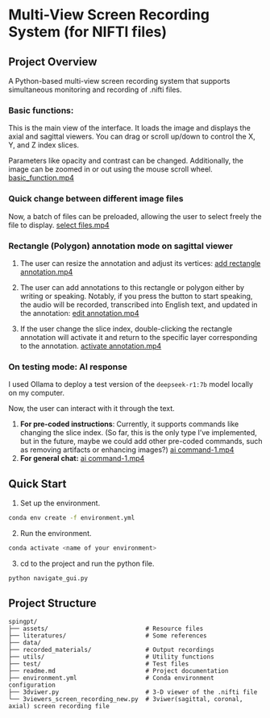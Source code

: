 # Multi-View Screen Recording System (for NIFTI files)


## Project Overview
A Python-based multi-view screen recording system that supports simultaneous monitoring and recording of .nifti files.

### Basic functions:
This is the main view of the interface. It loads the image and displays the axial and sagittal viewers. You can drag or scroll up/down to control the X, Y, and Z index slices.

Parameters like opacity and contrast can be changed. Additionally, the image can be zoomed in or out using the mouse scroll wheel.
[basic_function.mp4](https://github.com/user-attachments/assets/bc0b26df-d9d9-4a8d-955e-bdac06bd2aaa)

### Quick change between different image files
Now, a batch of files can be preloaded, allowing the user to select freely the file to display.
[select files.mp4](https://github.com/user-attachments/assets/17906a83-e6a5-45a8-aac8-6140d42a9ad1)


### Rectangle (Polygon) annotation mode on sagittal viewer
1. The user can resize the annotation and adjust its vertices:
[add rectangle annotation.mp4](https://github.com/user-attachments/assets/be7fa3f6-d483-40df-b2b2-1d84eacc1084)

2. The user can add annotations to this rectangle or polygon either by writing or speaking. Notably, if you press the button to start speaking, the audio will be recorded, transcribed into English text, and updated in the annotation:
[edit annotation.mp4](https://github.com/user-attachments/assets/f9dc0992-dbd1-437c-8916-c60647402d4b)
3. If the user change the slice index, double-clicking the rectangle annotation will activate it and return to the specific layer corresponding to the annotation.
[activate annotation.mp4](https://github.com/user-attachments/assets/f418c60e-48f1-49cf-bd2a-e3c29aae5ba6)

### On testing mode: AI response
I used Ollama to deploy a test version of the `deepseek-r1:7b` model locally on my computer.

Now, the user can interact with it through the text.

1. **For pre-coded instructions**: Currently, it supports commands like changing the slice index. (So far, this is the only type I’ve implemented, but in the future, maybe we could add other pre-coded commands, such as removing artifacts or enhancing images?)
[ai command-1.mp4](https://github.com/user-attachments/assets/c35e6203-3c80-4322-b516-aa41eb660b91)
2. **For general chat:** 
[ai command-1.mp4](https://github.com/user-attachments/assets/4e65143c-7e46-43ad-b172-29db5f7632f1)

## Quick Start
1. Set up the environment.
```bash
conda env create -f environment.yml
```
2. Run the environment.
```bash
conda activate <name of your environment>
```

3. cd to the project and run the python file.
```bash
python navigate_gui.py
```

## Project Structure
```
spingpt/
├── assets/                           # Resource files
├── literatures/                      # Some references    
├── data/
├── recorded_materials/               # Output recordings
├── utils/                            # Utility functions
├── test/                             # Test files
├── readme.md                         # Project documentation
├── environment.yml                   # Conda environment configuration
├── 3dviwer.py                        # 3-D viewer of the .nifti file
└── 3viewers_screen_recording_new.py  # 3viwer(sagittal, coronal, axial) screen recording file
```